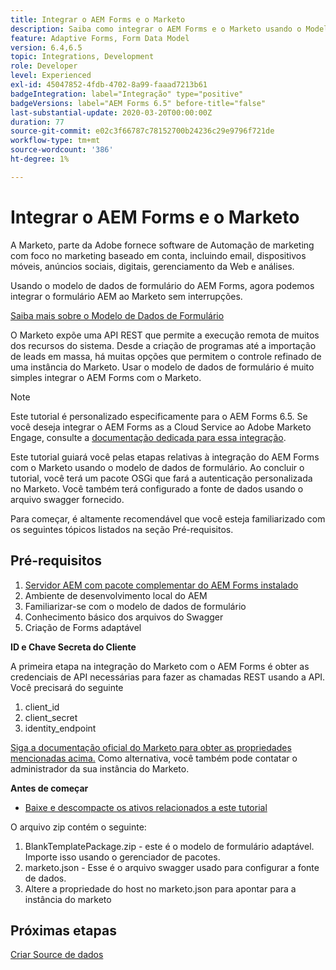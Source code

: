 ```yaml
---
title: Integrar o AEM Forms e o Marketo
description: Saiba como integrar o AEM Forms e o Marketo usando o Modelo de dados de formulário do AEM Forms.
feature: Adaptive Forms, Form Data Model
version: 6.4,6.5
topic: Integrations, Development
role: Developer
level: Experienced
exl-id: 45047852-4fdb-4702-8a99-faaad7213b61
badgeIntegration: label="Integração" type="positive"
badgeVersions: label="AEM Forms 6.5" before-title="false"
last-substantial-update: 2020-03-20T00:00:00Z
duration: 77
source-git-commit: e02c3f66787c78152700b24236c29e9796f721de
workflow-type: tm+mt
source-wordcount: '386'
ht-degree: 1%

---
```


# Integrar o AEM Forms e o Marketo


A Marketo, parte da Adobe fornece software de Automação de marketing com foco no marketing baseado em conta, incluindo email, dispositivos móveis, anúncios sociais, digitais, gerenciamento da Web e análises.

Usando o modelo de dados de formulário do AEM Forms, agora podemos integrar o formulário AEM ao Marketo sem interrupções.

[Saiba mais sobre o Modelo de Dados de Formulário](https://helpx.adobe.com/experience-manager/6-5/forms/using/data-integration.html)

O Marketo expõe uma API REST que permite a execução remota de muitos dos recursos do sistema. Desde a criação de programas até a importação de leads em massa, há muitas opções que permitem o controle refinado de uma instância do Marketo. Usar o modelo de dados de formulário é muito simples integrar o AEM Forms com o Marketo.

>[!NOTE]
>
>Este tutorial é personalizado especificamente para o AEM Forms 6.5. Se você deseja integrar o AEM Forms as a Cloud Service ao Adobe Marketo Engage, consulte a [documentação dedicada para essa integração](https://experienceleague.adobe.com/en/docs/experience-manager-cloud-service/content/forms/integrate/services/integrate-adaptive-form-with-market-engage/integrate-form-to-marketo-engage).

Este tutorial guiará você pelas etapas relativas à integração do AEM Forms com o Marketo usando o modelo de dados de formulário. Ao concluir o tutorial, você terá um pacote OSGi que fará a autenticação personalizada no Marketo. Você também terá configurado a fonte de dados usando o arquivo swagger fornecido.

Para começar, é altamente recomendável que você esteja familiarizado com os seguintes tópicos listados na seção Pré-requisitos.

## Pré-requisitos

1. [Servidor AEM com pacote complementar do AEM Forms instalado](/help/forms/adaptive-forms/installing-aem-form-on-windows-tutorial-use.md)
1. Ambiente de desenvolvimento local do AEM
1. Familiarizar-se com o modelo de dados de formulário
1. Conhecimento básico dos arquivos do Swagger
1. Criação de Forms adaptável

**ID e Chave Secreta do Cliente**

A primeira etapa na integração do Marketo com o AEM Forms é obter as credenciais de API necessárias para fazer as chamadas REST usando a API. Você precisará do seguinte

1. client_id
1. client_secret
1. identity_endpoint

[Siga a documentação oficial do Marketo para obter as propriedades mencionadas acima.](https://developers.marketo.com/rest-api/) Como alternativa, você também pode contatar o administrador da sua instância do Marketo.

**Antes de começar**

* [Baixe e descompacte os ativos relacionados a este tutorial](assets/marketo-integration-assets.zip)

O arquivo zip contém o seguinte:

1. BlankTemplatePackage.zip - este é o modelo de formulário adaptável. Importe isso usando o gerenciador de pacotes.
1. marketo.json - Esse é o arquivo swagger usado para configurar a fonte de dados.
1. Altere a propriedade do host no marketo.json para apontar para a instância do marketo

## Próximas etapas

[Criar Source de dados](./part2.md)
